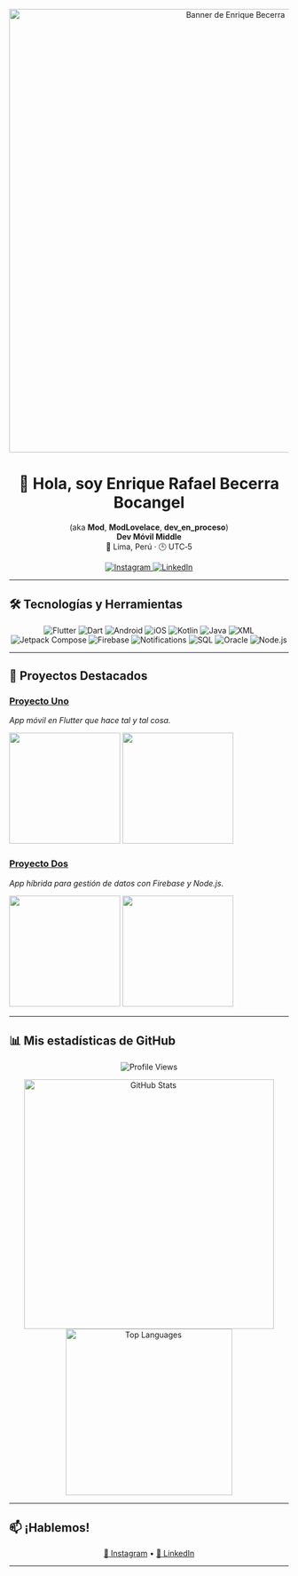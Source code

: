 <!-- README.md -->

<!-- Banner superior: reemplaza la URL por la de tu banner -->
<p align="center">
  <img
    src="[https://media.licdn.com/dms/image/v2/D4E16AQGeW__yuORX-A/profile-displaybackgroundimage-shrink_200_800/B4EZUo3PzIH0AU-/0/1740147326921?e=2147483647&v=beta&t=hj-9o_9Nk2e2F4XrIkfKVV5TGpFXyQbqriYSTuDsA7Q](https://media.licdn.com/dms/image/v2/D4E16AQGeW__yuORX-A/profile-displaybackgroundimage-shrink_200_800/B4EZUo3PzIH0AU-/0/1740147326921?e=2147483647&v=beta&t=hj-9o_9Nk2e2F4XrIkfKVV5TGpFXyQbqriYSTuDsA7Q)"
    alt="Banner de Enrique Becerra"
    width="800"
  />
</p>


<h1 align="center">👋 Hola, soy Enrique Rafael Becerra Bocangel</h1>
<p align="center">
  (aka <strong>Mod</strong>, <strong>ModLovelace</strong>, <strong>dev_en_proceso</strong>)<br/>
  <strong>Dev Móvil Middle</strong><br/>
  📍 Lima, Perú · 🕒 UTC‑5
</p>

<p align="center">
  <a href="https://www.instagram.com/dev_en_proceso/" target="_blank">
    <img src="https://img.shields.io/badge/Instagram-@dev_en_proceso-E4405F?logo=instagram&logoColor=white" alt="Instagram"/>
  </a>
  <a href="https://www.linkedin.com/in/enrique-becerra-bo" target="_blank">
    <img src="https://img.shields.io/badge/LinkedIn-Enrique%20Becerra-0077B5?logo=linkedin&logoColor=white" alt="LinkedIn"/>
  </a>
</p>

---

## 🛠 Tecnologías y Herramientas

<p align="center">
  <img src="https://img.shields.io/badge/Flutter-02569B?logo=flutter&logoColor=white" alt="Flutter"/>
  <img src="https://img.shields.io/badge/Dart-0175C2?logo=dart&logoColor=white" alt="Dart"/>
  <img src="https://img.shields.io/badge/Android-3DDC84?logo=android&logoColor=white" alt="Android"/>
  <img src="https://img.shields.io/badge/iOS-000000?logo=appstore&logoColor=white" alt="iOS"/>
  <img src="https://img.shields.io/badge/Kotlin-0095D5?logo=kotlin&logoColor=white" alt="Kotlin"/>
  <img src="https://img.shields.io/badge/Java-007396?logo=java&logoColor=white" alt="Java"/>
  <img src="https://img.shields.io/badge/XML-6E6E6E?logo=xml&logoColor=white" alt="XML"/>
  <img src="https://img.shields.io/badge/Jetpack_Compose-4285F4?logo=jetpackcompose&logoColor=white" alt="Jetpack Compose"/>
  <img src="https://img.shields.io/badge/Firebase-FFCA28?logo=firebase&logoColor=black" alt="Firebase"/>
  <img src="https://img.shields.io/badge/Notifications-3DDC84?logo=googlemessages&logoColor=white" alt="Notifications"/>
  <img src="https://img.shields.io/badge/SQL-4479A1?logo=mysql&logoColor=white" alt="SQL"/>
  <img src="https://img.shields.io/badge/Oracle-F80000?logo=oracle&logoColor=white" alt="Oracle"/>
  <img src="https://img.shields.io/badge/Node.js-339933?logo=node.js&logoColor=white" alt="Node.js"/>
</p>

---

## 🚀 Proyectos Destacados

<!-- Sustituye estos ejemplos por tus proyectos reales -->
### [Proyecto Uno](https://github.com/Mod-zZz/proyecto-uno)
_App móvil en Flutter que hace tal y tal cosa._  
<p>
  <img src="https://your-cdn.com/proyecto-uno-1.png" width="200"/>
  <img src="https://your-cdn.com/proyecto-uno-2.png" width="200"/>
</p>

### [Proyecto Dos](https://github.com/Mod-zZz/proyecto-dos)
_App híbrida para gestión de datos con Firebase y Node.js._  
<p>
  <img src="https://your-cdn.com/proyecto-dos-1.png" width="200"/>
  <img src="https://your-cdn.com/proyecto-dos-2.png" width="200"/>
</p>

---

## 📊 Mis estadísticas de GitHub

<p align="center">
  <img src="https://komarev.com/ghpvc/?username=Mod-zZz&color=blue" alt="Profile Views"/>
</p>
<p align="center">
  <img src="https://github-readme-stats.vercel.app/api?username=Mod-zZz&show_icons=true&theme=dark" alt="GitHub Stats" width="450"/>
  <img src="https://github-readme-stats.vercel.app/api/top-langs/?username=Mod-zZz&layout=compact&theme=dark" alt="Top Languages" width="300"/>
</p>

---

## 📫 ¡Hablemos!

<p align="center">
  <a href="https://www.instagram.com/dev_en_proceso/" target="_blank">📸 Instagram</a> •
  <a href="https://www.linkedin.com/in/enrique-becerra-bo" target="_blank">💼 LinkedIn</a>
</p>

---

